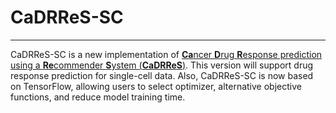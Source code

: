# CaDRReS-SC
---

CaDRReS-SC is a new implementation of [**Ca**ncer **D**rug **R**esponse prediction using a **Re**commender **S**ystem (**CaDRReS**)](https://github.com/CSB5/CaDRReS). This version will support drug response prediction for single-cell data. Also, CaDRReS-SC is now based on TensorFlow, allowing users to select optimizer, alternative objective functions, and reduce model training time.
